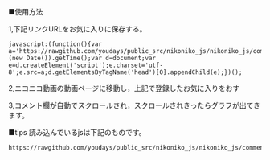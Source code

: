 ■使用方法

1,下記リンクURLをお気に入りに保存する。
```
javascript:(function(){var a='https://rawgithub.com/youdays/public_src/nikoniko_js/nikoniko_js/commentGraph.js?'+(new Date()).getTime();var d=document;var e=d.createElement('script');e.charset='utf-8';e.src=a;d.getElementsByTagName('head')[0].appendChild(e);})();
```

2,ニコニコ動画の動画ページに移動し，上記で登録したお気に入りをおす

3,コメント欄が自動でスクロールされ，スクロールされきったらグラフが出てきます。

■tips
読み込んでいるjsは下記のものです。
```
https://rawgithub.com/youdays/public_src/nikoniko_js/nikoniko_js/commentGraph.js
```
